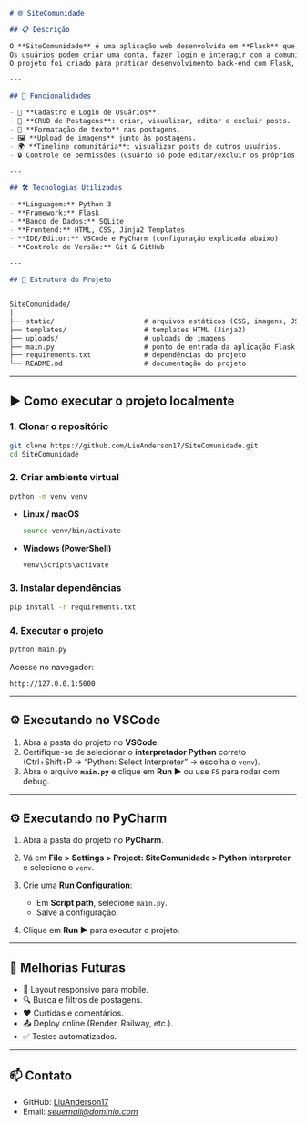 ```markdown
# 🌐 SiteComunidade

## 📋 Descrição

O **SiteComunidade** é uma aplicação web desenvolvida em **Flask** que simula uma rede social simples.  
Os usuários podem criar uma conta, fazer login e interagir com a comunidade por meio de postagens personalizadas.  
O projeto foi criado para praticar desenvolvimento back-end com Flask, autenticação de usuários, CRUD completo e upload de imagens.

---

## 🚀 Funcionalidades

- 👤 **Cadastro e Login de Usuários**.  
- 📝 **CRUD de Postagens**: criar, visualizar, editar e excluir posts.  
- 🎨 **Formatação de texto** nas postagens.  
- 🖼️ **Upload de imagens** junto às postagens.  
- 🌍 **Timeline comunitária**: visualizar posts de outros usuários.  
- 🔒 Controle de permissões (usuário só pode editar/excluir os próprios posts).  

---

## 🛠️ Tecnologias Utilizadas

- **Linguagem:** Python 3  
- **Framework:** Flask  
- **Banco de Dados:** SQLite  
- **Frontend:** HTML, CSS, Jinja2 Templates  
- **IDE/Editor:** VSCode e PyCharm (configuração explicada abaixo)  
- **Controle de Versão:** Git & GitHub  

---

## 📂 Estrutura do Projeto


SiteComunidade/
│
├── static/                      # arquivos estáticos (CSS, imagens, JS)
├── templates/                   # templates HTML (Jinja2)
├── uploads/                     # uploads de imagens
├── main.py                      # ponto de entrada da aplicação Flask
├── requirements.txt             # dependências do projeto
└── README.md                    # documentação do projeto

````

---

## ▶️ Como executar o projeto localmente

### 1. Clonar o repositório

```bash
git clone https://github.com/LiuAnderson17/SiteComunidade.git
cd SiteComunidade
````

### 2. Criar ambiente virtual

```bash
python -m venv venv
```

* **Linux / macOS**

  ```bash
  source venv/bin/activate
  ```
* **Windows (PowerShell)**

  ```bash
  venv\Scripts\activate
  ```

### 3. Instalar dependências

```bash
pip install -r requirements.txt
```

### 4. Executar o projeto

```bash
python main.py
```

Acesse no navegador:

```
http://127.0.0.1:5000
```

---

## ⚙️ Executando no VSCode

1. Abra a pasta do projeto no **VSCode**.
2. Certifique-se de selecionar o **interpretador Python** correto (Ctrl+Shift+P → “Python: Select Interpreter” → escolha o `venv`).
3. Abra o arquivo **`main.py`** e clique em **Run ▶** ou use `F5` para rodar com debug.

---

## ⚙️ Executando no PyCharm

1. Abra a pasta do projeto no **PyCharm**.
2. Vá em **File > Settings > Project: SiteComunidade > Python Interpreter** e selecione o `venv`.
3. Crie uma **Run Configuration**:

   * Em **Script path**, selecione `main.py`.
   * Salve a configuração.
4. Clique em **Run ▶** para executar o projeto.

---

## 📌 Melhorias Futuras

* 📱 Layout responsivo para mobile.
* 🔍 Busca e filtros de postagens.
* ❤️ Curtidas e comentários.
* 📤 Deploy online (Render, Railway, etc.).
* ✅ Testes automatizados.

---

## 📫 Contato

* GitHub: [LiuAnderson17](https://github.com/LiuAnderson17)
* Email: *[seuemail@dominio.com](mailto:liu.anderson17@gmail.com)*
